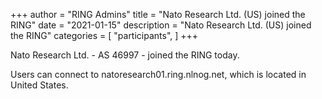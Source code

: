 +++
author = "RING Admins"
title = "Nato Research Ltd. (US) joined the RING"
date = "2021-01-15"
description = "Nato Research Ltd. (US) joined the RING"
categories = [
    "participants",
]
+++

Nato Research Ltd. - AS 46997 - joined the RING today.

> 

Users can connect to natoresearch01.ring.nlnog.net, which is located in United States.
